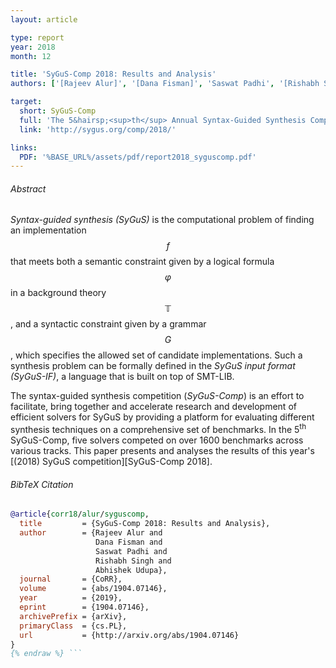 ```yaml
---
layout: article

type: report
year: 2018
month: 12

title: 'SyGuS-Comp 2018: Results and Analysis'
authors: ['[Rajeev Alur]', '[Dana Fisman]', 'Saswat Padhi', '[Rishabh Singh]', '[Abhishek Udupa]']

target:
  short: SyGuS-Comp
  full: 'The 5&hairsp;<sup>th</sup> Annual Syntax-Guided Synthesis Competition, 2018'
  link: 'http://sygus.org/comp/2018/'

links:
  PDF: '%BASE_URL%/assets/pdf/report2018_syguscomp.pdf'
---
```


###### Abstract

_Syntax-guided synthesis (SyGuS)_ is the computational problem of finding an implementation $$ f $$
that meets both a semantic constraint given by a logical formula $$ \varphi $$ in a background theory $$ \mathbb{T} $$,
and a syntactic constraint given by a grammar $$ G $$, which specifies the allowed set of candidate implementations.
Such a synthesis problem can be formally defined in the _SyGuS input format (SyGuS-IF)_, a language that is built on top of SMT-LIB.

The syntax-guided synthesis competition (_SyGuS-Comp_) is an effort to facilitate,
bring together and accelerate research and development of efficient solvers for SyGuS
by providing a platform for evaluating different synthesis techniques on a comprehensive set of benchmarks. 
In the 5<sup>th</sup> SyGuS-Comp, five solvers competed on over $1600$ benchmarks across various tracks.
This paper presents and analyses the results of this year's [(2018) SyGuS competition][SyGuS-Comp 2018].

###### BibTeX Citation

```bibtex {% raw %}
@article{corr18/alur/syguscomp,
  title         = {SyGuS-Comp 2018: Results and Analysis},
  author        = {Rajeev Alur and
                   Dana Fisman and
                   Saswat Padhi and
                   Rishabh Singh and
                   Abhishek Udupa},
  journal       = {CoRR},
  volume        = {abs/1904.07146},
  year          = {2019},
  eprint        = {1904.07146},
  archivePrefix = {arXiv},
  primaryClass  = {cs.PL},
  url           = {http://arxiv.org/abs/1904.07146}
}
{% endraw %} ```